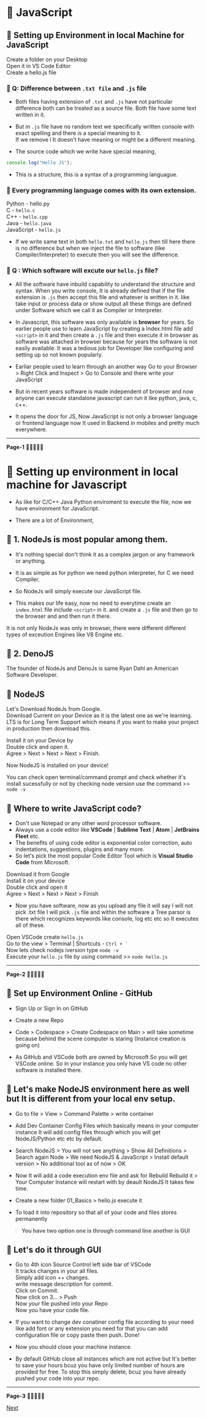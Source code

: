 # 🚀 JavaScript

## 📙 Setting up Environment in local Machine for JavaScript
Create a folder on your Desktop <br/>
Open it in VS Code Editor <br/>
Create a hello.js file <br/>

### 📗 Q: Difference between ```.txt file``` and ```.js``` file
-  Both files having extension of  ```.txt``` and ```.js``` have not particular difference both can be treated as a source file.
Both file have some text written in it.

- But in ```.js``` file have no random text we specifically written console with exact spelling and there is a special meaning to it. <br/>
If we remove l It doesn't have meaning or might be a different meaning.

- The source code which we write have special meaning, 
```javascript 
console.log("Hello JS");
``` 
- This is a structure, this is a syntax of a programming languague.

### 📕 Every programming language comes with its own extension. 
Python - hello.py <br/>
C - ```hello.c``` <br/>
C++ - ```hello.cpp``` <br/>
Java - ```hello.java``` <br/>
JavaScript - ```hello.js``` <br/>
 
- If we write same text in both ```hello.txt``` and ```hello.js``` then till here there is no difference but
  when we inject the file to software (like Compiler/Interpreter) to execute then you will see the difference.

### 📘 Q : Which software will excute our ```hello.js``` file? 

- All the software have inbuild capability to understand the structure and syntax.
When you write console, It is already defined that if the file extension is ```.js``` then accept this file and whatever is written in it.
like take input or process data or show output all these things are defined under Software which we call it as Compiler or Interpreter.

- In Javascript, this software was only available is **browser** for years.
So earlier people use to learn JavaScript by creating a Index.html file add ```<script>``` in it and then
create a ```.js``` file and then execute it in browser as software was attached in browser because for years the software is not easily available.
It was a tedious job for Developer like configuring and setting up so not known popularly.

- Earliar people used to learn through an another way Go to your Browser > Right Click and Inspect > Go to Console and there write your JavaScript

- But in recent years software is made independent of browser and now anyone can execute standalone javascript can run it like python, java, c, c++.

- It opens the door for JS, Now JavaScript is not only a browser language or frontend language now It used in Backend in mobiles and pretty much everywhere.

---
**Page-1**
📙📗📕📘📒

# 🚀 Setting up environment in local machine for Javascript 

- As like for C/C++ Java Python enviroment to execute the file, now we have environment for JavaScript.

- There are a lot of Environment,
  
## 📙 **1. NodeJs** is most popular among them.
- It's nothing special don't think it as a complex jargon or any framework or anything.
- It is as simple as for python we need python interpreter, for C we need Compiler.
- So NodeJs will simply execute our JavaScript file.

- This makes our life easy, now no need to everytime create an ```index.html``` file include ```<script>``` in it. and create a ```.js``` file and then 
go to the browser and and then run it there.

It is not only NodeJs was only in browser, there were different different types of exceution Engines like V8 Engine etc.

## 📗 **2. DenoJS**
The founder of NodeJs and DenoJs is same Ryan Dahl an American Software Developer. 

## 📕 NodeJS
Let's Download NodeJs from Google. <br/>
Download Current on your Device as it is the latest one as we're learning. <br/>
LTS is for Long Term Support which means if you want to make your project in production then download this. <br/>

Install it on your Device by <br/>
Double click and open it. <br/>
Agree > Next > Next > Next > Finish. <br/>

Now NodeJS is installed on your device! <br/>

You can check open terminal/command prompt and check whether it's install sucessfully or not by checking node version use the command >> ```node -v```

## 📘 Where to write JavaScript code?

- Don't use Notepad or any other word processor software.
- Always use a code editor like **VSCode** | **Sublime Text** | **Atom** | **JetBrains Fleet** etc. 
- The benefits of using code editor is exponential color correction, auto indentations, suggestions, plugins and many more.
- So let's pick the most popular Code Editor Tool which is **Visual Studio Code** from Microsoft.

Download it from Google <br/>
Install it on your device <br/>
Double click and open it <br/>
Agree > Next > Next > Next > Finish <br/>

- Now you have software, now as you upload any file it will say I will not pick .txt file I will pick ```.js``` file and within the software a Tree parsor 
is there which recognizes keywords like console, log etc etc so It executes all of these.

Open VSCode create ```hello.js``` <br/>
Go to the view > Terminal  | Shortcuts - ``` Ctrl + ` ``` <br/>
Now lets check nodejs iversion type ```node -v``` <br/>
Execute your ```hello.js``` file by using command >> ```node hello.js``` <br/>

---
**Page-2**
📙📗📕📘📒

## 📙 Set up Environment Online - GitHub

- Sign Up or Sign In on GitHub

- Create a new Repo

- Code > Codespace > Create Codespace on Main > will take sometime because behind the scene computer is staring (Instance creation is going on)

- As GitHub and VSCode both are owned by Microsoft So you will get VSCode online.
So in  your instance you only have VS code no other software is installed there.

## 📗 Let's make NodeJS environment here as well but It is different from your local env setup.

- Go to file > View > Command Palette > write container

- Add Dev Container Config Files which basically means in your computer instance It will add config files through which you will get NodeJS/Python etc etc by default.

- Search NodeJS > You will not see anything > Show All Definitions > Search again Node >
 We need NodeJS & JavaScript > Install default version > No additional tool as of now > OK

- Now It will add a code execution env file and ask for Rebuild 
Rebuild it > Your Computer Instance will restart with by deault NodeJS
It takes few time.

- Create a new folder 01_Basics > hello.js execute it

- To load it into repository so that all of your code and files stores permanently 

> **You have two option one is through command line another is GUI**

## 📕 Let's do it through GUI

- Go to 4th icon Source Control left side bar of VSCode <br/>
It tracks changes in your all files. <br/>
Simply add icon ++ changes. <br/>
write message description for commit. <br/>
Click on Commit. <br/>
Now click on 3... > Push <br/>
Now your file pushed into your Repo <br/>
Now you have your code file. <br/>

- If you want to change dev conatiner config file according to your need like add font or any extension you need for
that you can add configuration file or copy paste then push. Done!

- Now you should close your machine instance.

- By default GitHub close all instances which are not active but It's better to save your hours bcuz you have only limited number of hours are provided for free.
To stop this simply delete, bcuz you have already pushed your code into your repo.

---
**Page-3**
📙📗📕📘📒

[Next]()
